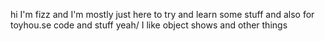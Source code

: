 hi I'm fizz and I'm mostly just here to try and learn some stuff and also for toyhou.se code and stuff yeah/
I like object shows and other things

<!---
fizzym0th/fizzym0th is a ✨ special ✨ repository because its `README.md` (this file) appears on your GitHub profile.
You can click the Preview link to take a look at your changes.
--->
